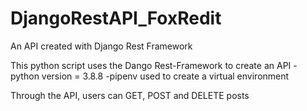 # DjangoRestAPI_FoxRedit
An API created with Django Rest Framework 

This python script uses the Dango Rest-Framework to create an API
-python version = 3.8.8 -pipenv used to create a virtual environment 

Through the API, users can GET, POST and DELETE posts

